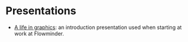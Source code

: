 
Presentations
=============

-   [A life in graphics](20181005-intro-presentation/introPresentation.html): an introduction presentation used when starting at work at Flowminder.
